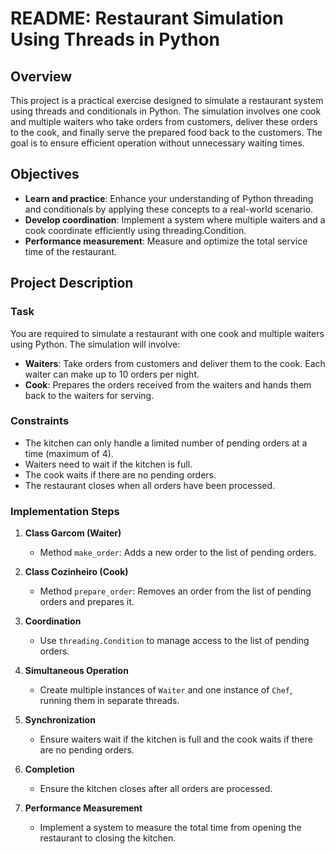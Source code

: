 # README: Restaurant Simulation Using Threads in Python

## Overview

This project is a practical exercise designed to simulate a restaurant system using threads and conditionals in Python. The simulation involves one cook and multiple waiters who take orders from customers, deliver these orders to the cook, and finally serve the prepared food back to the customers. The goal is to ensure efficient operation without unnecessary waiting times.

## Objectives

- **Learn and practice**: Enhance your understanding of Python threading and conditionals by applying these concepts to a real-world scenario.
- **Develop coordination**: Implement a system where multiple waiters and a cook coordinate efficiently using threading.Condition.
- **Performance measurement**: Measure and optimize the total service time of the restaurant.

## Project Description

### Task

You are required to simulate a restaurant with one cook and multiple waiters using Python. The simulation will involve:
- **Waiters**: Take orders from customers and deliver them to the cook. Each waiter can make up to 10 orders per night.
- **Cook**: Prepares the orders received from the waiters and hands them back to the waiters for serving.

### Constraints

- The kitchen can only handle a limited number of pending orders at a time (maximum of 4).
- Waiters need to wait if the kitchen is full.
- The cook waits if there are no pending orders.
- The restaurant closes when all orders have been processed.

### Implementation Steps

1. **Class Garcom (Waiter)**
   - Method `make_order`: Adds a new order to the list of pending orders.
   
2. **Class Cozinheiro (Cook)**
   - Method `prepare_order`: Removes an order from the list of pending orders and prepares it.
   
3. **Coordination**
   - Use `threading.Condition` to manage access to the list of pending orders.
   
4. **Simultaneous Operation**
   - Create multiple instances of `Waiter` and one instance of `Chef`, running them in separate threads.

5. **Synchronization**
   - Ensure waiters wait if the kitchen is full and the cook waits if there are no pending orders.

6. **Completion**
   - Ensure the kitchen closes after all orders are processed.
   
7. **Performance Measurement**
   - Implement a system to measure the total time from opening the restaurant to closing the kitchen.


